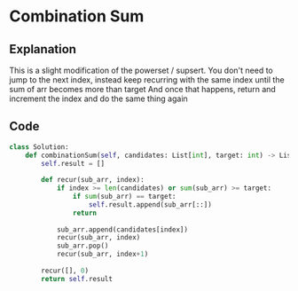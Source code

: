 # Combination Sum

## Explanation

This is a slight modification of the powerset / supsert.
You don't need to jump to the next index, instead keep recurring with the same index until the sum of arr becomes more than target
And once that happens, return and increment the index and do the same thing again

## Code
```python
class Solution:
    def combinationSum(self, candidates: List[int], target: int) -> List[List[int]]:
        self.result = []
        
        def recur(sub_arr, index):
            if index >= len(candidates) or sum(sub_arr) >= target:
                if sum(sub_arr) == target:
                    self.result.append(sub_arr[::])
                return
            
            sub_arr.append(candidates[index])
            recur(sub_arr, index)
            sub_arr.pop()
            recur(sub_arr, index+1)
        
        recur([], 0)
        return self.result
```